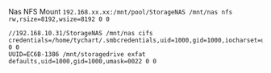 Nas NFS Mount
`192.168.xx.xx:/mnt/pool/StorageNAS /mnt/nas nfs rw,rsize=8192,wsize=8192 0 0`

```
//192.168.10.31/StorageNAS /mnt/nas cifs credentials=/home/tychart/.smbcredentials,uid=1000,gid=1000,iocharset=utf8,file_mode=0644,dir_mode=0755 0 0
UUID=EC6B-1386 /mnt/storagedrive exfat defaults,uid=1000,gid=1000,umask=0022 0 0
```

